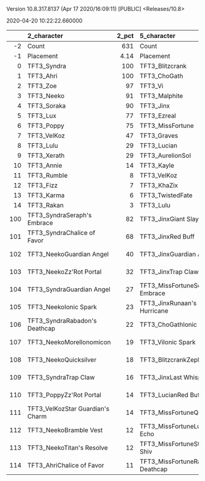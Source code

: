 Version 10.8.317.8137 (Apr 17 2020/16:09:11) [PUBLIC] <Releases/10.8>

2020-04-20 10:22:22.660000

|     | 2_character                      |   2_pct | 5_character                        |   5_pct | 3_character                    |   3_pct | 1_character                      |   1_pct | 4_character                      |   4_pct |
|----:|:---------------------------------|--------:|:-----------------------------------|--------:|:-------------------------------|--------:|:---------------------------------|--------:|:---------------------------------|--------:|
|  -2 | Count                            |  631    | Count                              |  482    | Count                          |  807    | Count                            |  326    | Count                            |  998    |
|  -1 | Placement                        |    4.14 | Placement                          |    4.35 | Placement                      |    4.43 | Placement                        |    4.46 | Placement                        |    4.81 |
|   0 | TFT3_Syndra                      |  100    | TFT3_Blitzcrank                    |  100    | TFT3_Karma                     |   96    | TFT3_Rumble                      |   99    | TFT3_Shen                        |   66    |
|   1 | TFT3_Ahri                        |  100    | TFT3_ChoGath                       |   99    | TFT3_Jhin                      |   96    | TFT3_Annie                       |   99    | TFT3_Irelia                      |   60    |
|   2 | TFT3_Zoe                         |   97    | TFT3_Vi                            |   99    | TFT3_Ashe                      |   90    | TFT3_KaiSa                       |   98    | TFT3_Kayle                       |   58    |
|   3 | TFT3_Neeko                       |   91    | TFT3_Malphite                      |   98    | TFT3_Mordekaiser               |   87    | TFT3_Fizz                        |   98    | TFT3_Thresh                      |   50    |
|   4 | TFT3_Soraka                      |   90    | TFT3_Jinx                          |   90    | TFT3_Lux                       |   81    | TFT3_Shaco                       |   98    | TFT3_Vi                          |   48    |
|   5 | TFT3_Lux                         |   77    | TFT3_Ezreal                        |   90    | TFT3_Shaco                     |   81    | TFT3_KhaZix                      |   74    | TFT3_Kassadin                    |   46    |
|   6 | TFT3_Poppy                       |   75    | TFT3_MissFortune                   |   77    | TFT3_Xerath                    |   61    | TFT3_Lux                         |   59    | TFT3_Lucian                      |   45    |
|   7 | TFT3_VelKoz                      |   47    | TFT3_Graves                        |   65    | TFT3_Lulu                      |   61    | TFT3_Kayle                       |   38    | TFT3_Fiora                       |   44    |
|   8 | TFT3_Lulu                        |   29    | TFT3_Lucian                        |   39    | TFT3_JarvanIV                  |   45    | TFT3_Ekko                        |   19    | TFT3_Leona                       |   44    |
|   9 | TFT3_Xerath                      |   29    | TFT3_AurelionSol                   |   15    | TFT3_WuKong                    |   22    | TFT3_MissFortune                 |   10    | TFT3_MissFortune                 |   42    |
|  10 | TFT3_Annie                       |   14    | TFT3_Kayle                         |   10    | TFT3_Jayce                     |   21    | TFT3_Karma                       |    8    | TFT3_Ekko                        |   39    |
|  11 | TFT3_Rumble                      |    8    | TFT3_VelKoz                        |    8    | TFT3_Kassadin                  |   19    | TFT3_Xerath                      |    7    | TFT3_Blitzcrank                  |   36    |
|  12 | TFT3_Fizz                        |    7    | TFT3_KhaZix                        |    8    | TFT3_Thresh                    |   11    | TFT3_Gangplank                   |    3    | TFT3_Ezreal                      |   33    |
|  13 | TFT3_Karma                       |    6    | TFT3_TwistedFate                   |    6    | TFT3_Poppy                     |   11    | TFT3_Ahri                        |    2    | TFT3_WuKong                      |   30    |
|  14 | TFT3_Rakan                       |    3    | TFT3_Lulu                          |    5    | TFT3_Leona                     |    7    | TFT3_Mordekaiser                 |    2    | TFT3_MasterYi                    |   25    |
| 100 | TFT3_SyndraSeraph's Embrace      |   82    | TFT3_JinxGiant Slayer              |   65    | TFT3_ShacoGuardian Angel       |   57    | TFT3_KaiSaMorellonomicon         |   61    | TFT3_IreliaInfinity Edge         |   41    |
| 101 | TFT3_SyndraChalice of Favor      |   68    | TFT3_JinxRed Buff                  |   52    | TFT3_ShacoBloodthirster        |   46    | TFT3_RumbleQuicksilver           |   52    | TFT3_LucianRed Buff              |   26    |
| 102 | TFT3_NeekoGuardian Angel         |   40    | TFT3_JinxGuardian Angel            |   33    | TFT3_JhinRunaan's Hurricane    |   37    | TFT3_KaiSaSeraph's Embrace       |   48    | TFT3_KayleGuinsoo's Rageblade    |   26    |
| 103 | TFT3_NeekoZz'Rot Portal          |   32    | TFT3_JinxTrap Claw                 |   16    | TFT3_JhinLast Whisper          |   29    | TFT3_KaiSaDemolitionist's Charge |   42    | TFT3_MasterYiQuicksilver         |   18    |
| 104 | TFT3_SyndraGuardian Angel        |   27    | TFT3_MissFortuneSeraph's Embrace   |   16    | TFT3_JhinGuardian Angel        |   28    | TFT3_RumbleTitan's Resolve       |   39    | TFT3_KayleGuardian Angel         |   18    |
| 105 | TFT3_NeekoIonic Spark            |   23    | TFT3_JinxRunaan's Hurricane        |   15    | TFT3_JhinInfinity Edge         |   25    | TFT3_RumbleBramble Vest          |   37    | TFT3_IreliaLast Whisper          |   16    |
| 106 | TFT3_SyndraRabadon's Deathcap    |   22    | TFT3_ChoGathIonic Spark            |   15    | TFT3_JhinTrap Claw             |   21    | TFT3_ShacoInfinity Edge          |   33    | TFT3_MasterYiGuinsoo's Rageblade |   15    |
| 107 | TFT3_NeekoMorellonomicon         |   19    | TFT3_ViIonic Spark                 |   14    | TFT3_XerathGuinsoo's Rageblade |   19    | TFT3_ShacoGuardian Angel         |   28    | TFT3_IreliaGuardian Angel        |   15    |
| 108 | TFT3_NeekoQuicksilver            |   18    | TFT3_BlitzcrankZephyr              |   13    | TFT3_ShacoInfinity Edge        |   18    | TFT3_ShacoBloodthirster          |   25    | TFT3_KayleRapid Firecannon       |   14    |
| 109 | TFT3_SyndraTrap Claw             |   16    | TFT3_JinxLast Whisper              |   13    | TFT3_ShacoHextech Gunblade     |   18    | TFT3_KaiSaLuden's Echo           |   15    | TFT3_IreliaInfiltrator's Talons  |   10    |
| 110 | TFT3_PoppyZz'Rot Portal          |   14    | TFT3_LucianRed Buff                |   12    | TFT3_AsheDark Star's Heart     |   13    | TFT3_KaiSaSpear of Shojin        |   11    | TFT3_MasterYiBramble Vest        |    9    |
| 111 | TFT3_VelKozStar Guardian's Charm |   14    | TFT3_MissFortuneQuicksilver        |   12    | TFT3_MordekaiserZz'Rot Portal  |   13    | TFT3_RumbleZz'Rot Portal         |   11    | TFT3_IreliaBloodthirster         |    9    |
| 112 | TFT3_NeekoBramble Vest           |   12    | TFT3_MissFortuneLuden's Echo       |   11    | TFT3_MordekaiserRedemption     |   12    | TFT3_AnnieQuicksilver            |   10    | TFT3_KayleHand Of Justice        |    8    |
| 113 | TFT3_NeekoTitan's Resolve        |   12    | TFT3_MissFortuneStatikk Shiv       |   10    | TFT3_MordekaiserMorellonomicon |   11    | TFT3_RumbleWarmog's Armor        |   10    | TFT3_YasuoGuardian Angel         |    8    |
| 114 | TFT3_AhriChalice of Favor        |   11    | TFT3_MissFortuneRabadon's Deathcap |   10    | TFT3_MordekaiserIonic Spark    |    9    | TFT3_ShacoLast Whisper           |    9    | TFT3_YasuoHand Of Justice        |    7    |

